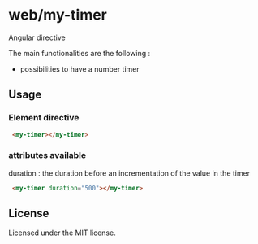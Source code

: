 # web/my-timer
Angular directive 

The main functionalities are the following :
 * possibilities to have a number timer

## Usage

### Element directive

```html
 <my-timer></my-timer>
```

### attributes available

duration : the duration before an incrementation of the value in the timer

```html
 <my-timer duration="500"></my-timer>
```

## License
Licensed under the MIT license.
